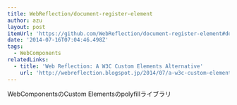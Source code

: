 ```yaml
---
title: WebReflection/document-register-element
author: azu
layout: post
itemUrl: 'https://github.com/WebReflection/document-register-element#document-register-element'
date: '2014-07-16T07:04:46.498Z'
tags:
  - WebComponents
relatedLinks:
  - title: 'Web Reflection: A W3C Custom Elements Alternative'
    url: 'http://webreflection.blogspot.jp/2014/07/a-w3c-custom-elements-alternative.html'
---
```

WebComponentsのCustom Elementsのpolyfillライブラリ
